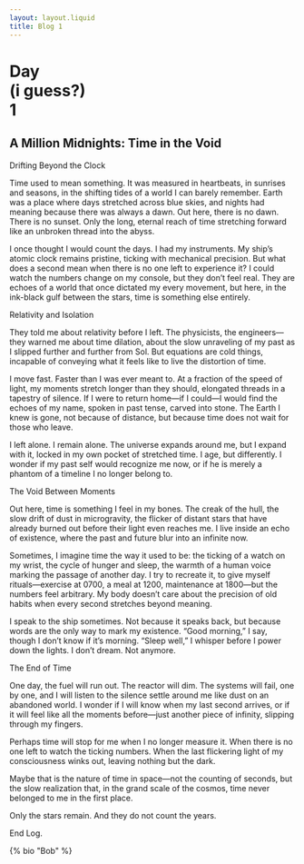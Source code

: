 ```yaml
---
layout: layout.liquid
title: Blog 1
---
```


# Day <div class="title-span">(i guess?)</div> **1** 
<!-- ChatGPT: give me a blog post about time in space from the perspective of a lone human interstellar  -->
## A Million Midnights: Time in the Void

<div class="blog-text"><p><span>Drifting Beyond the Clock</span>

Time used to mean something. It was measured in heartbeats, in sunrises and seasons, in the shifting tides of a world I can barely remember. Earth was a place where days stretched across blue skies, and nights had meaning because there was always a dawn. Out here, there is no dawn. There is no sunset. Only the long, eternal reach of time stretching forward like an unbroken thread into the abyss.

I once thought I would count the days. I had my instruments. My ship’s atomic clock remains pristine, ticking with mechanical precision. But what does a second mean when there is no one left to experience it? I could watch the numbers change on my console, but they don’t feel real. They are echoes of a world that once dictated my every movement, but here, in the ink-black gulf between the stars, time is something else entirely.

<span>Relativity and Isolation</span>

They told me about relativity before I left. The physicists, the engineers—they warned me about time dilation, about the slow unraveling of my past as I slipped further and further from Sol. But equations are cold things, incapable of conveying what it feels like to live the distortion of time.

I move fast. Faster than I was ever meant to. At a fraction of the speed of light, my moments stretch longer than they should, elongated threads in a tapestry of silence. If I were to return home—if I could—I would find the echoes of my name, spoken in past tense, carved into stone. The Earth I knew is gone, not because of distance, but because time does not wait for those who leave.

I left alone. I remain alone. The universe expands around me, but I expand with it, locked in my own pocket of stretched time. I age, but differently. I wonder if my past self would recognize me now, or if he is merely a phantom of a timeline I no longer belong to.

<span>The Void Between Moments</span>

Out here, time is something I feel in my bones. The creak of the hull, the slow drift of dust in microgravity, the flicker of distant stars that have already burned out before their light even reaches me. I live inside an echo of existence, where the past and future blur into an infinite now.

Sometimes, I imagine time the way it used to be: the ticking of a watch on my wrist, the cycle of hunger and sleep, the warmth of a human voice marking the passage of another day. I try to recreate it, to give myself rituals—exercise at 0700, a meal at 1200, maintenance at 1800—but the numbers feel arbitrary. My body doesn’t care about the precision of old habits when every second stretches beyond meaning.

I speak to the ship sometimes. Not because it speaks back, but because words are the only way to mark my existence. “Good morning,” I say, though I don’t know if it’s morning. “Sleep well,” I whisper before I power down the lights. I don’t dream. Not anymore.

<span>The End of Time</span>

One day, the fuel will run out. The reactor will dim. The systems will fail, one by one, and I will listen to the silence settle around me like dust on an abandoned world. I wonder if I will know when my last second arrives, or if it will feel like all the moments before—just another piece of infinity, slipping through my fingers.

Perhaps time will stop for me when I no longer measure it. When there is no one left to watch the ticking numbers. When the last flickering light of my consciousness winks out, leaving nothing but the dark.

Maybe that is the nature of time in space—not the counting of seconds, but the slow realization that, in the grand scale of the cosmos, time never belonged to me in the first place.

Only the stars remain. And they do not count the years.

<span>End Log.</span></p></div>
{% bio "Bob" %}